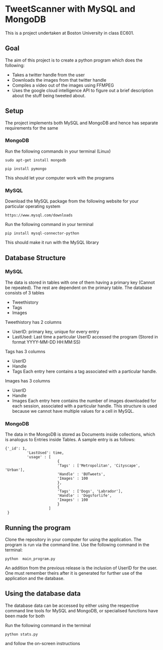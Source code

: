 # TweetScanner with MySQL and MongoDB
This is a project undertaken at Boston University in class EC601. 
## Goal
The aim of this project is to create a python program which does the following:
* Takes a twitter handle from the user
* Downloads the images from that twitter handle
* Compiles a video out of the images using FFMPEG
* Uses the google cloud intelligence API to figure out a brief description about the stuff being tweeted about.
## Setup
The project implements both MySQL and MongoDB and hence has separate requirements for the same
### MongoDB
Run the following commands in your terminal (Linux)

```sudo apt-get install mongodb```

```pip install pymongo```

This should let your computer work with the programs
### MySQL
Download the MySQL package from the following website for your particular operating system

```https://www.mysql.com/downloads```

Run the following command in your terminal

```pip install mysql-connector-python```

This should make it run with the MySQL library
## Database Structure
### MySQL
The data is stored in tables with one of them having a primary key (Cannot be repeated). The rest are dependent on the primary table.
The database consists of 3 tables
* Tweethistory
* Tags
* Images

Tweethistory has 2 columns
* UserID: primary key, unique for every entry
* LastUsed: Last time a particular UserID accessed the program (Stored in format YYYY-MM-DD HH:MM:SS)

Tags has 3 columns
* UserID
* Handle
* Tags
Each entry here contains a tag associated with a particular handle. 

Images has 3 columns
* UserID
* Handle
* Images
Each entry here contains the number of images downloaded for each session, associated with a particular handle. 
This structure is used because we cannot have multiple values for a cell in MySQL.
### MongoDB
The data in the MongoDB is stored as Documents inside collections, which is analogus to Entries inside Tables.
A sample entry is as follows:
```
{'_id': 1,
 		  'LastUsed': time,
 		  'usage' : [
 						{
 						'Tags' : ['Metropolitan', 'Cityscape', 'Urban'],
 						'Handle' : 'BUTweets',
 						'Images' : 100
 						},
 						{
 						'Tags' : ['Dogs', 'Labrador'],
 						'Handle' : 'Dogsforlife',
 						'Images' : 100
 						}
 					]
 }
 ```
 ## Running the program
 Clone the repository in your computer for using the application.
 The program is run via the command line. Use the following command in the terminal:
 
 ```python  main_program.py```
 
An addition from the previous release is the inclusion of UserID for the user. One must remember theirs after it is generated for further use of the application and the database.
## Using the database data
The database data can be accessed by either using the respective command line tools for MySQL and MongoDB, or specialised functions have been made for both

Run the following command in the terminal

```python stats.py```

and follow the on-screen instructions
